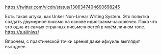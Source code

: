 https://twitter.com/vlcdn/status/1306347404690698245

Есть такая штука, как Unker Non-Linear Writing System. Это попытка создать двумерное письмо на основе идиограмм-закорючек. Пока что это одна из самых странных письменностей в моём личном топе. https://s.ai/nlws/

Впрочем, с практической точки зрения даже ифкуиль выглядит выгоднее.

